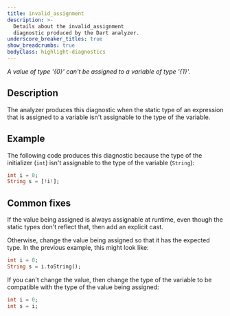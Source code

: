 ```yaml
---
title: invalid_assignment
description: >-
  Details about the invalid_assignment
  diagnostic produced by the Dart analyzer.
underscore_breaker_titles: true
show_breadcrumbs: true
bodyClass: highlight-diagnostics
---
```


_A value of type '{0}' can't be assigned to a variable of type '{1}'._

## Description

The analyzer produces this diagnostic when the static type of an expression
that is assigned to a variable isn't assignable to the type of the
variable.

## Example

The following code produces this diagnostic because the type of the
initializer (`int`) isn't assignable to the type of the variable
(`String`):

```dart
int i = 0;
String s = [!i!];
```

## Common fixes

If the value being assigned is always assignable at runtime, even though
the static types don't reflect that, then add an explicit cast.

Otherwise, change the value being assigned so that it has the expected
type. In the previous example, this might look like:

```dart
int i = 0;
String s = i.toString();
```

If you can't change the value, then change the type of the variable to be
compatible with the type of the value being assigned:

```dart
int i = 0;
int s = i;
```
